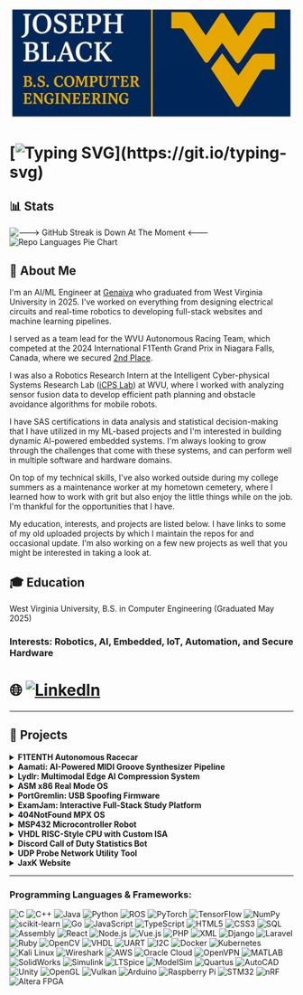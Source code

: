 ![Profile Logo](https://raw.githubusercontent.com/jrb00013/jrb00013/main/images/joseph-black-logo.jpeg)
# [![Typing SVG](https://readme-typing-svg.demolab.com/?lines=Welcome+to+my+GitHub+Portfolio!;Projects+are+located+below+⬇️;Thanks+for+stopping+by!)](https://git.io/typing-svg)


## 📊  Stats

![---> GitHub Streak is Down At The Moment <---](https://streak-stats.demolab.com/?user=jrb00013&theme=radical)
![Repo Languages Pie Chart](https://github-readme-stats.vercel.app/api/top-langs/?username=jrb00013&layout=pie&theme=radical)


## 📝  About Me

I'm an AI/ML Engineer at [Genaiva](https://www.genaiva.io) who graduated from West Virginia University in 2025. I've worked on everything from designing electrical circuits and real-time robotics to developing full-stack websites and machine learning pipelines.

I served as a team lead for the WVU Autonomous Racing Team, which competed at the 2024 International F1Tenth Grand Prix in Niagara Falls, Canada, where we secured [2nd Place](https://media.statler.wvu.edu/news/2024/09/24/wvu-f1tenth-team-places-second-in-international-competition).

I was also a Robotics Research Intern at the Intelligent Cyber-physical Systems Research Lab ([iCPS Lab](https://sites.google.com/site/amrselwakeel/intelligent-cyber-physical-systems-research-lab-icps-lab)) at WVU, where I worked with analyzing sensor fusion data to develop efficient path planning and obstacle avoidance algorithms for mobile robots. 

I have SAS certifications in data analysis and statistical decision-making that I have utilized in my ML-based projects and I'm interested in building dynamic AI-powered embedded systems.  I'm always looking to grow through the challenges that come with these systems, and can perform well in multiple software and hardware domains.

On top of my technical skills, I've also worked outside during my college summers as a maintenance worker at my hometown cemetery, where I learned how to work with grit but also enjoy the little things while on the job. I'm thankful for the opportunities that I have.

My education, interests, and projects are listed below. I have links to some of my old uploaded projects by which I maintain the repos for and occasional update. I'm also working on a few new projects as well that you might be interested in taking a look at.

## 🎓 Education
West Virginia University, B.S. in Computer Engineering (Graduated May 2025)  

### Interests: Robotics, AI, Embedded, IoT, Automation, and Secure Hardware
# 🌐 [![LinkedIn](https://img.shields.io/badge/LinkedIn-Joseph%20Black-blue?style=for-the-badge&logo=linkedin)](https://www.linkedin.com/in/joseph-black-wvu)

---
## 🔧  Projects

<details>
  <summary><strong>F1TENTH Autonomous Racecar</strong></summary>

Led the development of a 1/10th scale autonomous race car as part of WVU's F1TENTH team, achieving 2nd place at the 19th IEEE International F1TENTH Grand Prix. Engineered and tuned custom PID control loops for throttle and steering using VESC firmware, dramatically improving control precision and stability at high speeds. Implemented real-time path planning algorithms including pure pursuit, gap following, and dynamic obstacle avoidance using ROS2, Python, and LiDAR sensor fusion. Served as technical lead, learning ROS2 independently and training team members on framework integration, algorithm deployment, and hardware communication protocols. 

![F1Tenth Article Picture](https://raw.githubusercontent.com/jrb00013/jrb00013/main/images/f1tenth-article.png)

![Workshop Desk View](https://raw.githubusercontent.com/jrb00013/jrb00013/main/images/f1tenth-image-1.png)

![Track Test](https://raw.githubusercontent.com/jrb00013/jrb00013/main/images/f1tenth-image-2.png)

![Car On Track](https://raw.githubusercontent.com/jrb00013/jrb00013/main/images/f1tenth-image-3.jpeg)

![Last Commit](https://img.shields.io/github/last-commit/jrb00013/F1TENTH?color=blue&label=F1TENTH-Last-Commit)
</details>

<details>
  <summary><strong>Aamati: AI-Powered MIDI Groove Synthesizer Pipeline</strong></summary>

Developing an early development intelligent VST3 audio plugin using the JUCE framework with C++ and PyTorch for real-time MIDI rhythm manipulation based on psychoacoustic modeling.

![Last Commit](https://img.shields.io/github/last-commit/jrb00013/Aamati?color=green&label=Aamati-Last-Commit)
</details>

<details>
  <summary><strong>Lydlr: Multimodal Edge AI Compression System</strong></summary>

Currently designing a real-time multimodal sensor data compression system using ROS2 and PyTorch, targeting edge devices. At the moment, I'm deploying my nodes onto a Raspberry Pi, and eventually plan to utilize an NVIDIA Jetson. The system fuses camera, LiDAR, IMU, and audio inputs through convolutional and recurrent neural networks to achieve efficient learned compression with temporal context. Integrated a reinforcement learning-based adaptive compression controller that dynamically balances compression quality and system resource usage, guided by live perceptual quality assessment (LPIPS) and system metrics. I also prepared the data for quantization for AI edge hardware.

![Last Commit](https://img.shields.io/github/last-commit/jrb00013/Lydlr?color=crimson&label=Lydlr-Last-Commit)
</details>

<details>
  <summary><strong>ASM x86 Real Mode OS</strong></summary>

Designed a bootable operating system written in pure x86 assembly, designed to run in real mode on legacy x86 architecture. Developed a custom 512-byte bootloader that initializes CPU, loads kernel from disk using BIOS INT 13h, and implements a command-line shell with keyboard input handling. Integrated FAT12 file system parsing, custom interrupt handlers through IVT modification, and basic memory management with segment:offset addressing. Successfully deployed on PlayStation 2 hardware using Free McBoot and a DMS3 modchip. Currently updating.

![Last Commit](https://img.shields.io/github/last-commit/jrb00013/asmOS?color=orange&label=asmOS-Last-Commit)

</details>

<details>
  <summary><strong>PortGremlin: USB Spoofing Firmware</strong></summary>

Developed firmware for the EK-TM4C123GXL microcontroller that dynamically cycles through multiple USB device classes (HID keyboard, audio, printer, gamepad, MIDI) with randomized vendor/product IDs to spoof USB identities. Implemented timed USB descriptor switching and VID/PID spoofing using TI’s TivaWare USB library to test host OS device enumeration, driver stability, and security assumptions. Designed malformed descriptors to evaluate host resilience against unexpected USB device behaviors.

![Last Commit](https://img.shields.io/github/last-commit/jrb00013/PortGremlin?color=yellow&label=PortGremlin-Last-Commit)

</details>

<details>
  <summary><strong>ExamJam: Interactive Full-Stack Study Platform</strong></summary>

Developed a full-stack collaborative study platform specifically designed for West Virginia University students, providing free access to course-organized flashcards and study materials. Built using React.js frontend with Firebase authentication and MySQL backend, featuring dynamic search functionality, class-based organization, and responsive UI design. Implemented secure user authentication, real-time data synchronization, and intuitive course categorization to eliminate paywalls common in commercial study apps. Collaborated in an Agile development environment with Git version control, contributing to architectural design, component logic, and testing infrastructure.  

![ExamJam Logo Image](https://raw.githubusercontent.com/jrb00013/jrb00013/main/images/logoimage.jpeg)

[Live App](https://examjam-firebase.firebaseapp.com/)  

[GitHub Repo](https://github.com/WVU-CS230-2024-01-Group01/exam-jam)  

![Last Commit](https://img.shields.io/github/last-commit/WVU-CS230-2024-01-Group01/exam-jam?color=purple&label=ExamJam-Last-Commit)


</details>

<details>
  <summary><strong>404NotFound MPX OS</strong></summary>

Designed and implemented a cooperative multitasking OS kernel using C and x86 assembly, mimicking early embedded RTOS architectures with precise timing and interrupt control. Developed custom interrupt service routines, system call interfaces, and process management using Process Control Blocks (PCBs) and Memory Control Blocks (MCBs). Implemented full context-switching mechanisms managing register states and stack frames, along with modular shell support, serial drivers (polling and interrupt modes), software timers, and real-time I/O scheduling without relying on existing operating systems.

[Group GitHub](https://github.com/WVU-CS450/404NotFound/)

![Last Commit](https://img.shields.io/github/last-commit/WVU-CS450/404NotFound?color=gold&label=404NotFound-Last-Commit)

</details>

<details>
  <summary><strong>MSP432 Microcontroller Robot</strong></summary>

Programmed a fully autonomous robot using bare-metal C on the MSP432 microcontroller with no operating system. Integrated analog and digital sensors via GPIO and implemented real-time obstacle avoidance logic using timer interrupts and PWM-based motor control. Focused on efficient resource usage, low-latency decision-making, and precise motor speed modulation to achieve responsive navigation in dynamic environments. Demonstrated deep understanding of embedded systems design, peripheral configuration, and hardware-level programming.

![Last Commit](https://img.shields.io/github/last-commit/jrb00013/MSP432BOT?color=teal&label=MSP432BOT-Last-Commit)

</details>

<details>
  <summary><strong>VHDL RISC-Style CPU with Custom ISA</strong></summary>

Engineered a custom 8-bit CPU from scratch using VHDL, emphasizing instruction-level control and finite state machine design. Created custom instruction set, hardcoded ALU, register file, and memory-mapped I/O interface with ModelSim simulation for timing analysis. Implemented FSMs for instruction fetch/decode/execute cycles, addressing real-world timing constraints including clock domain crossing and synchronous resets. Designed architecture supports basic arithmetic, logic operations, and I/O interfacing, laying groundwork for future FPGA-based projects.


![Last Commit](https://img.shields.io/github/last-commit/jrb00013/vhdl-cpu?color=indigo&label=VHDL-CPU-Last-Commit)
</details>

<details>
  <summary><strong>Discord Call of Duty Statistics Bot</strong></summary>

Developed and deployed a feature-rich Discord bot for gaming community management, integrating with Call of Duty API (https://codapi.dev/) to track ranked play statistics. Implemented RESTful API communication, asynchronous programming patterns, and real-time message parsing for interactive user commands. Features modular event-driven architecture with comprehensive error handling, logging systems, and live testing protocols. Maintains active deployment with version control and community-driven feature updates.

![Last Commit](https://img.shields.io/github/last-commit/jrb00013/CDLstatsBOT?color=blueviolet&label=CDLstatsBOT-Last-Commit)
</details>

<details>
  <summary><strong>UDP Probe Network Utility Tool</strong></summary>

Built a comprehensive Linux-based command-line network diagnostic tool for UDP health assessment and latency analysis. Implemented custom socket programming in C with precise timing mechanisms for round-trip time calculation, jitter analysis, and packet loss statistics. Features robust logging modules and statistical visualization for network behavior analysis under variable conditions. Designed for network administrators requiring detailed UDP connection diagnostics and performance monitoring capabilities.

![Last Commit](https://img.shields.io/github/last-commit/jrb00013/udp-probe?color=cyan&label=udp-probe-Last-Commit)


</details>
<details>
  <summary><strong>JaxK Website</strong></summary>

Upcoming Full Stack React website powered with Vite and deployed with Firebase. Functionality is undetermined as of writing.

![Last Commit](https://img.shields.io/github/last-commit/jrb00013/jaxk-website?color=pink&label=JaxK-Last-Commit)
</details>

---

### **Programming Languages & Frameworks:**
![C](https://img.shields.io/badge/C-00599C?style=flat-square&logo=c&logoColor=white)
![C++](https://img.shields.io/badge/C++-00599C?style=flat-square&logo=cpp&logoColor=white)
![Java](https://img.shields.io/badge/Java-ED8B00?style=flat-square&logo=java&logoColor=white)
![Python](https://img.shields.io/badge/Python-3776AB?style=flat-square&logo=python&logoColor=white)
![ROS](https://img.shields.io/badge/ROS-22314E?style=flat-square&logo=ros&logoColor=white)
![PyTorch](https://img.shields.io/badge/PyTorch-EE4C2C?style=flat-square&logo=pytorch&logoColor=white)
![TensorFlow](https://img.shields.io/badge/TensorFlow-FF6F00?style=flat-square&logo=tensorflow&logoColor=white)
![NumPy](https://img.shields.io/badge/NumPy-013243?style=flat-square&logo=numpy&logoColor=white)
![scikit-learn](https://img.shields.io/badge/scikit--learn-F7931E?style=flat-square&logo=scikit-learn&logoColor=white)
![Go](https://img.shields.io/badge/Go-00ADD8?style=flat-square&logo=go&logoColor=white)
![JavaScript](https://img.shields.io/badge/JavaScript-F7DF1E?style=flat-square&logo=javascript&logoColor=black)
![TypeScript](https://img.shields.io/badge/TypeScript-3178C6?style=flat-square&logo=typescript&logoColor=white)
![HTML5](https://img.shields.io/badge/HTML5-E34F26?style=flat-square&logo=html5&logoColor=white)
![CSS3](https://img.shields.io/badge/CSS3-1572B6?style=flat-square&logo=css3&logoColor=white)
![SQL](https://img.shields.io/badge/SQL-4479A1?style=flat-square&logo=mysql&logoColor=white)
![Assembly](https://img.shields.io/badge/Assembly-6E4C13?style=flat-square)
![React](https://img.shields.io/badge/React-20232A?style=flat-square&logo=react&logoColor=61DAFB)
![Node.js](https://img.shields.io/badge/Node.js-339933?style=flat-square&logo=nodedotjs&logoColor=white)
![Vue.js](https://img.shields.io/badge/Vue.js-35495E?style=flat-square&logo=vue.js&logoColor=4FC08D)
![PHP](https://img.shields.io/badge/PHP-777BB4?style=flat-square&logo=php&logoColor=white)
![XML](https://img.shields.io/badge/XML-E44D26?style=flat-square)
![Django](https://img.shields.io/badge/Django-092E20?style=flat-square&logo=django&logoColor=white)
![Laravel](https://img.shields.io/badge/Laravel-FF2D20?style=flat-square&logo=laravel&logoColor=white)
![Ruby](https://img.shields.io/badge/Ruby-CC342D?style=flat-square&logo=ruby&logoColor=white)
![OpenCV](https://img.shields.io/badge/OpenCV-5C3EE8?style=flat-square&logo=opencv&logoColor=white)
![VHDL](https://img.shields.io/badge/VHDL-452F84?style=flat-square)
![UART](https://img.shields.io/badge/UART-555555?style=flat-square)
![I2C](https://img.shields.io/badge/I2C-003366?style=flat-square)
![Docker](https://img.shields.io/badge/Docker-2496ED?style=flat-square&logo=docker&logoColor=white)
![Kubernetes](https://img.shields.io/badge/Kubernetes-326CE5?style=flat-square&logo=kubernetes&logoColor=white)
![Kali Linux](https://img.shields.io/badge/Kali_Linux-557C94?style=flat-square&logo=kalilinux&logoColor=white)
![Wireshark](https://img.shields.io/badge/Wireshark-1679A7?style=flat-square&logo=wireshark&logoColor=white)
![AWS](https://img.shields.io/badge/AWS-232F3E?style=flat-square&logo=amazonaws&logoColor=white)
![Oracle Cloud](https://img.shields.io/badge/Oracle_Cloud-F80000?style=flat-square&logo=oracle&logoColor=white)
![OpenVPN](https://img.shields.io/badge/OpenVPN-EA7E20?style=flat-square&logo=openvpn&logoColor=white)
![MATLAB](https://img.shields.io/badge/MATLAB-0076A8?style=flat-square&logo=mathworks&logoColor=white)
![SolidWorks](https://img.shields.io/badge/SolidWorks-FF0000?style=flat-square&logo=solidworks&logoColor=white)
![Simulink](https://img.shields.io/badge/Simulink-0076A8?style=flat-square)
![LTSpice](https://img.shields.io/badge/LTSpice-A4373A?style=flat-square)
![ModelSim](https://img.shields.io/badge/ModelSim-005F87?style=flat-square)
![Quartus](https://img.shields.io/badge/Quartus-0071C5?style=flat-square)
![AutoCAD](https://img.shields.io/badge/AutoCAD-E34F26?style=flat-square&logo=autodesk&logoColor=white)
![Unity](https://img.shields.io/badge/Unity-000000?style=flat-square&logo=unity&logoColor=white)
![OpenGL](https://img.shields.io/badge/OpenGL-5586A4?style=flat-square&logo=opengl&logoColor=white)
![Vulkan](https://img.shields.io/badge/Vulkan-B61C1C?style=flat-square)
![Arduino](https://img.shields.io/badge/Arduino-00979D?style=flat-square&logo=arduino&logoColor=white)
![Raspberry Pi](https://img.shields.io/badge/RaspberryPi-C51A4A?style=flat-square&logo=raspberrypi&logoColor=white)
![STM32](https://img.shields.io/badge/STM32-03234B?style=flat-square)
![nRF](https://img.shields.io/badge/nRF-005F87?style=flat-square)
![Altera FPGA](https://img.shields.io/badge/Altera-0071C5?style=flat-square)




